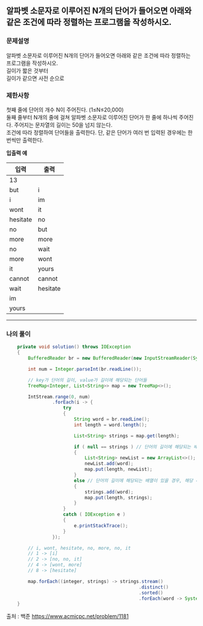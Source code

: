  ## 알파벳 소문자로 이루어진 N개의 단어가 들어오면 아래와 같은 조건에 따라 정렬하는 프로그램을 작성하시오.  
 ### 문제설명
알파벳 소문자로 이루어진 N개의 단어가 들어오면 아래와 같은 조건에 따라 정렬하는 프로그램을 작성하시오.  
길이가 짧은 것부터  
길이가 같으면 사전 순으로  


### 제한사항
첫째 줄에 단어의 개수 N이 주어진다. (1≤N≤20,000)   
둘째 줄부터 N개의 줄에 걸쳐 알파벳 소문자로 이루어진 단어가 한 줄에 하나씩 주어진다. 주어지는 문자열의 길이는 50을 넘지 않는다.  
조건에 따라 정렬하여 단어들을 출력한다. 단, 같은 단어가 여러 번 입력된 경우에는 한 번씩만 출력한다.  

 **입출력 예**  
 
|입력|출력|
|---|---|
|13         |            |
|but        | i          |
|i          | im         |
|wont       | it         |
|hesitate   | no         |
|no         | but        |
|more       | more       |
|no         | wait       |
|more       | wont       |
|it         | yours      |
|cannot     | cannot     |
|wait       | hesitate   |
|im         |            |
|yours      |            |


------------
### 나의 풀이
~~~java
    private void solution() throws IOException
    {
        BufferedReader br = new BufferedReader(new InputStreamReader(System.in));

        int num = Integer.parseInt(br.readLine());

        // key가 단어의 길이, value가 길이에 해당되는 단어들
        TreeMap<Integer, List<String>> map = new TreeMap<>();

        IntStream.range(0, num)
                 .forEach(i -> {
                     try
                     {
                         String word = br.readLine();
                         int length = word.length();

                         List<String> strings = map.get(length);

                         if ( null == strings ) // 단어의 길이에 해당되는 배열이 비어있을 경우, 리스트를 새로 생성
                         {
                             List<String> newList = new ArrayList<>();
                             newList.add(word);
                             map.put(length, newList);
                         }
                         else // 단어의 길이에 해당되는 배열이 있을 경우, 해당 배열에 단어 추가
                         {
                             strings.add(word);
                             map.put(length, strings);
                         }
                     }
                     catch ( IOException e )
                     {
                         e.printStackTrace();
                     }
                 });

        // i, wont, hesitate, no, more, no, it
        // 1 -> [i]
        // 2 -> [no, no, it]
        // 4 -> [wont, more]
        // 8 -> [hesitate]

        map.forEach((integer, strings) -> strings.stream()
                                                 .distinct()
                                                 .sorted()
                                                 .forEach(word -> System.out.println(word)));
    }
~~~

출처 : 백준  https://www.acmicpc.net/problem/1181